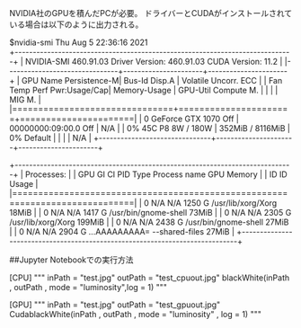 NVIDIA社のGPUを積んだPCが必要。
ドライバーとCUDAがインストールされている場合は以下のように出力される。

$nvidia-smi
Thu Aug  5 22:36:16 2021       
+-----------------------------------------------------------------------------+
| NVIDIA-SMI 460.91.03    Driver Version: 460.91.03    CUDA Version: 11.2     |
|-------------------------------+----------------------+----------------------+
| GPU  Name        Persistence-M| Bus-Id        Disp.A | Volatile Uncorr. ECC |
| Fan  Temp  Perf  Pwr:Usage/Cap|         Memory-Usage | GPU-Util  Compute M. |
|                               |                      |               MIG M. |
|===============================+======================+======================|
|   0  GeForce GTX 1070    Off  | 00000000:09:00.0 Off |                  N/A |
|  0%   45C    P8     8W / 180W |    352MiB /  8116MiB |      0%      Default |
|                               |                      |                  N/A |
+-------------------------------+----------------------+----------------------+
                                                                               
+-----------------------------------------------------------------------------+
| Processes:                                                                  |
|  GPU   GI   CI        PID   Type   Process name                  GPU Memory |
|        ID   ID                                                   Usage      |
|=============================================================================|
|    0   N/A  N/A      1250      G   /usr/lib/xorg/Xorg                 18MiB |
|    0   N/A  N/A      1417      G   /usr/bin/gnome-shell               73MiB |
|    0   N/A  N/A      2305      G   /usr/lib/xorg/Xorg                199MiB |
|    0   N/A  N/A      2438      G   /usr/bin/gnome-shell               27MiB |
|    0   N/A  N/A      2904      G   ...AAAAAAAAA= --shared-files       27MiB |
+-----------------------------------------------------------------------------+

##Jupyter Notebookでの実行方法

[CPU]
"""
inPath = "test.jpg"
outPath = "test_cpuout.jpg"
blackWhite(inPath , outPath , mode = "luminosity",log = 1)
"""

[GPU]
"""
inPath = "test.jpg"
outPath = "test_gpuout.jpg"
CudablackWhite(inPath , outPath , mode = "luminosity" , log = 1)
"""


